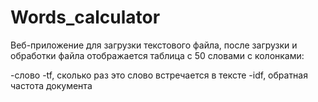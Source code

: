 # Words_calculator
Веб-приложение для загрузки текстового файла, после загрузки и обработки файла отображается таблица с 50 словами с колонками:

-слово
-tf, сколько раз это слово встречается в тексте
-idf, обратная частота документа
